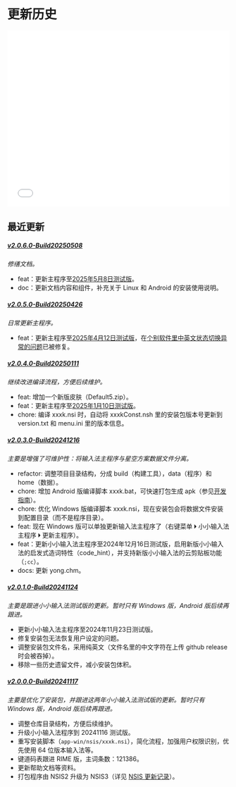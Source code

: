 # 更新历史

<iframe height='400' scrolling='no' title='小小星空词库更新时间线' src='_plugins/echarts-241117/timeline.html' frameborder='no' allowtransparency='true' allowfullscreen='true' style='width: 100%;'>小小星空词库更新时间线</iframe><!-- v5.3.3 -->

## 最近更新

##### [v2.0.6.0-Build20250508](https://github.com/xkinput/xxxk/releases/tag/v2.0.6)

*修缮文档。*

* feat：更新主程序至[2025年5月8日测试版](https://yong.dgod.net/read.php?tid=2)。
* doc：更新文档内容和组件，补充关于 Linux 和 Android 的安装使用说明。

##### [v2.0.5.0-Build20250426](https://github.com/xkinput/xxxk/releases/tag/v2.0.5)

*日常更新主程序。*

* feat：更新主程序至[2025年4月12日测试版](https://yong.dgod.net/read.php?tid=2)，在[个别软件里中英文状态切换异常的问题](https://yong.dgod.net/read.php?tid=4932)已被修复。

##### [v2.0.4.0-Build20250111](https://github.com/xkinput/xxxk/releases/tag/v2.0.4)

*继续改进编译流程，方便后续维护。*

* feat: 增加一个新版皮肤（Default5.zip）。
* feat：更新主程序至[2025年1月10日测试版](https://yong.dgod.net/read.php?tid=2)。
* chore: 编译 xxxk.nsi 时，自动将 xxxkConst.nsh 里的安装包版本号更新到 version.txt 和 menu.ini 里的版本信息。

##### [v2.0.3.0-Build20241216](https://github.com/xkinput/xxxk/releases/tag/v2.0.3)

*主要是增强了可维护性：将输入法主程序与星空方案数据文件分离。*

* refactor: 调整项目目录结构，分成 build（构建工具），data（程序）和 home（数据）。
* chore: 增加 Android 版编译脚本 xxxk.bat，可快速打包生成 apk（参见[开发指南](develop.md)）。
* chore: 优化 Windows 版编译脚本 xxxk.nsi，现在安装包会将数据文件安装到配置目录（而不是程序目录）。
* feat: 现在 Windows 版可以单独更新输入法主程序了（右键菜单 🞂 小小输入法主程序 🞂 更新主程序）。
* feat：更新小小输入法主程序至2024年12月16日测试版，启用新版小小输入法的启发式造词特性（code_hint），并支持新版小小输入法的云剪贴板功能（`;cc`）。
* docs: 更新 yong.chm。

##### [v2.0.1.0-Build20241124](https://github.com/xkinput/xxxk/releases/tag/v2.0.1)

*主要是跟进小小输入法测试版的更新。暂时只有 Windows 版，Android 版后续再跟进。*

* 更新小小输入法主程序至2024年11月23日测试版。
* 修复安装包无法恢复用户设定的问题。
* 调整安装包文件名，采用纯英文（文件名里的中文字符在上传 github release 时会被吞掉）。
* 移除一些历史遗留文件，减小安装包体积。

##### [v2.0.0.0-Build20241117](https://github.com/xkinput/xxxk/releases/tag/v2.0.0)

*主要是优化了安装包，并跟进这两年小小输入法测试版的更新。暂时只有 Windows 版，Android 版后续再跟进。*

* 调整仓库目录结构，方便后续维护。
* 升级小小输入法程序到 20241116 测试版。
* 重写安装脚本（`app-win/nsis/xxxk.nsi`），简化流程，加强用户权限识别，优先使用 64 位版本输入法等。
* 键道码表跟进 RIME 版，主词条数：121386。
* 更新帮助文档等资料。
* 打包程序由 NSIS2 升级为 NSIS3（详见 [NSIS 更新记录](https://nsis.sourceforge.io/Docs/AppendixF.html)）。